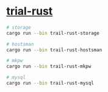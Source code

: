 # [trial-rust](https://github.com/chaosannals/trial-rust)

```bash
# storage
cargo run --bin trail-rust-storage

# hostsman
cargo run --bin trail-rust-hostsman

# mkpw
cargo run --bin trail-rust-mkpw

# mysql
cargo run --bin trail-rust-mysql
```
